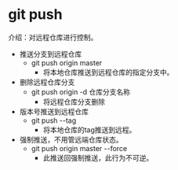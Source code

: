# git push
介绍：对远程仓库进行控制。
- 推送分支到远程仓库
    - git push origin master
        - 将本地仓库推送到远程仓库的指定分支中。
- 删除远程仓库分支
    - git push origin -d 仓库分支名称
        - 将远程仓库分支删除
- 版本号推送到远程仓库
    - git push --tag 
        - 将本地仓库的tag推送到远程。
- 强制推送，不用管远端仓库状态。
    - git push origin master --force
        - 此推送回强制推送，此行为不可逆。
    
